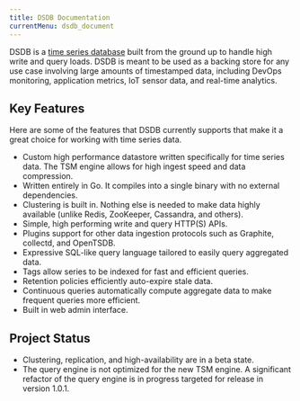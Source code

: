 ```yaml
---
title: DSDB Documentation
currentMenu: dsdb_document
---
```


DSDB is a [time series database](https://en.wikipedia.org/wiki/Time_series_database) built from the ground up to handle high write and query loads.
DSDB is meant to be used as a backing store for any use case involving large amounts of timestamped data, including DevOps monitoring, application metrics, IoT sensor data, and real-time analytics.

## Key Features

Here are some of the features that DSDB currently supports that make it a great choice for working with time series data.

* Custom high performance datastore written specifically for time series data.
The TSM engine allows for high ingest speed and data compression.
* Written entirely in Go.
It compiles into a single binary with no external dependencies.
* Clustering is built in.
Nothing else is needed to make data highly available (unlike Redis, ZooKeeper, Cassandra, and others).
* Simple, high performing write and query HTTP(S) APIs.
* Plugins support for other data ingestion protocols such as Graphite, collectd, and OpenTSDB.
* Expressive SQL-like query language tailored to easily query aggregated data.
* Tags allow series to be indexed for fast and efficient queries.
* Retention policies efficiently auto-expire stale data.
* Continuous queries automatically compute aggregate data to make frequent queries more efficient.
* Built in web admin interface.

## Project Status

* Clustering, replication, and high-availability are in a beta state.
* The query engine is not optimized for the new TSM engine.
A significant refactor of the query engine is in progress targeted for release in version 1.0.1.
